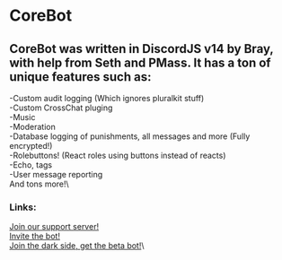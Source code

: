 # CoreBot

## CoreBot was written in DiscordJS v14 by Bray, with help from Seth and PMass. It has a ton of unique features such as:

\-Custom audit logging (Which ignores pluralkit stuff)\
\-Custom CrossChat pluging\
\-Music\
\-Moderation\
\-Database logging of punishments, all messages and more (Fully encrypted!)\
\-Rolebuttons! (React roles using buttons instead of reacts)\
\-Echo, tags\
\-User message reporting\
And tons more!\


### Links:

[Join our support server!](https://discord.gg/xhAwXbcnZ9)\
[Invite the bot!](https://discord.com/api/oauth2/authorize?client\_id=950525282434048031\&permissions=8\&scope=bot%20applications.commands)\
[Join the dark side, get the beta bot!](https://discord.com/api/oauth2/authorize?client\_id=1019253573139316776\&permissions=1644669959623\&scope=applications.commands%20bot)\
